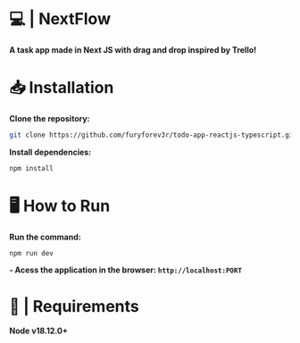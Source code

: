# 💻 | NextFlow
**A task app made in Next JS with drag and drop inspired by Trello!**

# 📥 Installation
**Clone the repository:**
```bash
git clone https://github.com/furyforev3r/todo-app-reactjs-typescript.git
```
**Install dependencies:**
```bash
npm install
```
# 🖥️ How to Run
**Run the command:**
```bash
npm run dev
```
**- Acess the application in the browser: `http://localhost:PORT`**

# 📝 | Requirements
**Node v18.12.0+**
